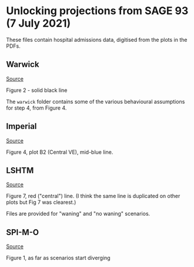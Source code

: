 # Unlocking projections from SAGE 93 (7 July 2021)

These files contain hospital admissions data, digitised from the plots in the PDFs.

## Warwick

[Source](https://assets.publishing.service.gov.uk/government/uploads/system/uploads/attachment_data/file/1001172/S1302_University_of_Warwick_Road_Map_Scenarios_and_Sensitivity_Step_4.2__6_July_2021__1_.pdf)

Figure 2 - solid black line

The `warwick` folder contains some of the various behavioural assumptions for step 4, from Figure 4.

## Imperial

[Source](https://assets.publishing.service.gov.uk/government/uploads/system/uploads/attachment_data/file/1001177/S1303_Imperial_College_London_Evaluating_the_Roadmap_out_of_Lockdown_for_England_modelling_the_delayed_step_4.2_of_the_roadmap_in_the_context_of_the_Delta_variant__7_July_2021__1_.pdf)

Figure 4, plot B2 (Central VE), mid-blue line.

## LSHTM

[Source](https://assets.publishing.service.gov.uk/government/uploads/system/uploads/attachment_data/file/1001174/S1304_LSHTM_Updated_roadmap_assessment_prior_to_delayed_step_4.2__7_July_2021__1_.pdf)


Figure 7, red ("central") line. (I think the same line is duplicated on other plots but Fig 7 was clearest.)

Files are provided for "waning" and "no waning" scenarios.

## SPI-M-O

[Source](https://assets.publishing.service.gov.uk/government/uploads/system/uploads/attachment_data/file/1001169/S1301_SPI-M-O_Summary_Roadmap_second_Step_4.2__1_.pdf)

Figure 1, as far as scenarios start diverging
